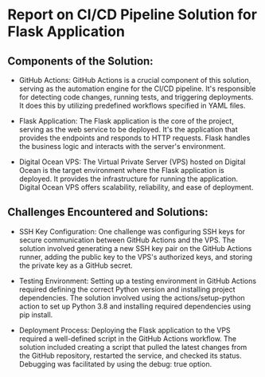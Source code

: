 # Report on CI/CD Pipeline Solution for Flask Application

## Components of the Solution:

- GitHub Actions: GitHub Actions is a crucial component of this solution, serving as the automation engine for the CI/CD pipeline. It's responsible for detecting code changes, running tests, and triggering deployments. It does this by utilizing predefined workflows specified in YAML files.

- Flask Application: The Flask application is the core of the project, serving as the web service to be deployed. It's the application that provides the endpoints and responds to HTTP requests. Flask handles the business logic and interacts with the server's environment.

- Digital Ocean VPS: The Virtual Private Server (VPS) hosted on Digital Ocean is the target environment where the Flask application is deployed. It provides the infrastructure for running the application. Digital Ocean VPS offers scalability, reliability, and ease of deployment.

## Challenges Encountered and Solutions:

- SSH Key Configuration: One challenge was configuring SSH keys for secure communication between GitHub Actions and the VPS. The solution involved generating a new SSH key pair on the GitHub Actions runner, adding the public key to the VPS's authorized keys, and storing the private key as a GitHub secret.

- Testing Environment: Setting up a testing environment in GitHub Actions required defining the correct Python version and installing project dependencies. The solution involved using the actions/setup-python action to set up Python 3.8 and installing required dependencies using pip install.

- Deployment Process: Deploying the Flask application to the VPS required a well-defined script in the GitHub Actions workflow. The solution included creating a script that pulled the latest changes from the GitHub repository, restarted the service, and checked its status. Debugging was facilitated by using the debug: true option.
